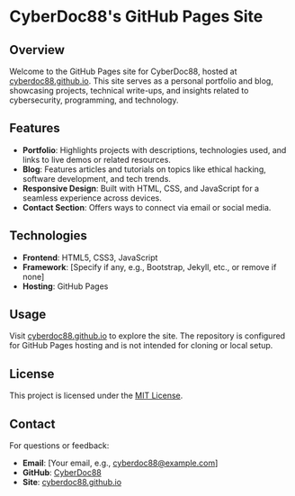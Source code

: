 # CyberDoc88's GitHub Pages Site

## Overview
Welcome to the GitHub Pages site for CyberDoc88, hosted at [cyberdoc88.github.io](https://cyberdoc88.github.io). This site serves as a personal portfolio and blog, showcasing projects, technical write-ups, and insights related to cybersecurity, programming, and technology.

## Features
- **Portfolio**: Highlights projects with descriptions, technologies used, and links to live demos or related resources.
- **Blog**: Features articles and tutorials on topics like ethical hacking, software development, and tech trends.
- **Responsive Design**: Built with HTML, CSS, and JavaScript for a seamless experience across devices.
- **Contact Section**: Offers ways to connect via email or social media.

## Technologies
- **Frontend**: HTML5, CSS3, JavaScript
- **Framework**: [Specify if any, e.g., Bootstrap, Jekyll, etc., or remove if none]
- **Hosting**: GitHub Pages

## Usage
Visit [cyberdoc88.github.io](https://cyberdoc88.github.io) to explore the site. The repository is configured for GitHub Pages hosting and is not intended for cloning or local setup.

## License
This project is licensed under the [MIT License](LICENSE).

## Contact
For questions or feedback:
- **Email**: [Your email, e.g., cyberdoc88@example.com]
- **GitHub**: [CyberDoc88](https://github.com/cyberdoc88)
- **Site**: [cyberdoc88.github.io](https://cyberdoc88.github.io)
